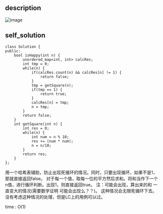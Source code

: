 ## description
![image](https://github.com/ethan686/leetcode/assets/73508499/9405c0b9-be34-4d98-b6b9-59e2dbb4be95)
## self_solution
```
class Solution {
public:
    bool isHappy(int n) {
        unordered_map<int, int> calcRes;
        int tmp = 0;
        while(n) {
            if(calcRes.count(n) && calcRes[n] != 1) {
                return false;
            }
            tmp = getSquare(n);
            if(tmp == 1) {
                return true;
            }
            calcRes[n] = tmp;
            n = tmp;
        }
        return false;
    }
    int getSquare(int n) {
        int res = 0;
        while(n) {
            int num = n % 10;
            res += (num * num);
            n = n/10;
        }
        return res;
    }
};
```
用一个哈希表辅助，防止出现死循环的情况。同时，只要出现循环，如果不是1，那就直接返回false。
对于每一个值，取每一位的平方然后求和。将和当作下一个n值，进行循环判断。出现1，则直接返回true。
注：可能会出现，算出来的和 一直变大的情况(需要数学证明 可能会出现么？？)。
这种情况会无限死循环下去。没有考虑这种情况的处理，但是LC上的用例可以过。

time : O(1) 
